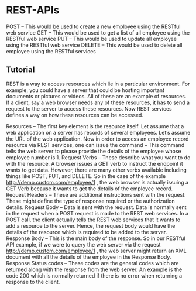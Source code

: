 # REST-APIs

POST – This would be used to create a new employee using the RESTful web service
GET – This would be used to get a list of all employee using the RESTful web service
PUT – This would be used to update all employee using the RESTful web service
DELETE – This would be used to delete all employee using the RESTful services

## Tutorial

REST is a way to access resources which lie in a particular environment. For example, you could have a server that could be hosting important documents or pictures or videos. All of these are an example of resources. If a client, say a web browser needs any of these resources, it has to send a request to the server to access these resources. Now REST services defines a way on how these resources can be accessed.


Resources – The first key element is the resource itself. Let assume that a web application on a server has records of several employees. Let’s assume the URL of the web application. Now in order to access an employee record resource via REST services, one can issue the command – This command tells the web server to please provide the details of the employee whose employee number is 1.
Request Verbs – These describe what you want to do with the resource. A browser issues a GET verb to instruct the endpoint it wants to get data. However, there are many other verbs available including things like POST, PUT, and DELETE. So in the case of the example http://demo.custom.com/employee/1 , the web browser is actually issuing a GET Verb because it wants to get the details of the employee record.
Request Headers – These are additional instructions sent with the request. These might define the type of response required or the authorization details.
Request Body – Data is sent with the request. Data is normally sent in the request when a POST request is made to the REST web services. In a POST call, the client actually tells the REST web services that it wants to add a resource to the server. Hence, the request body would have the details of the resource which is required to be added to the server.
Response Body – This is the main body of the response. So in our RESTful API example, if we were to query the web server via the request http://demo.custom.com/employee/1 , the web server might return an XML document with all the details of the employee in the Response Body.
Response Status codes – These codes are the general codes which are returned along with the response from the web server. An example is the code 200 which is normally returned if there is no error when returning a response to the client.
